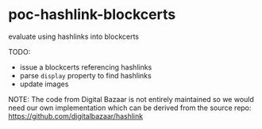 # poc-hashlink-blockcerts
evaluate using hashlinks into blockcerts

TODO:
- issue a blockcerts referencing hashlinks
- parse `display` property to find hashlinks
- update images 

NOTE:
The code from Digital Bazaar is not entirely maintained so we would need our own implementation which can be derived from the source repo:
https://github.com/digitalbazaar/hashlink
